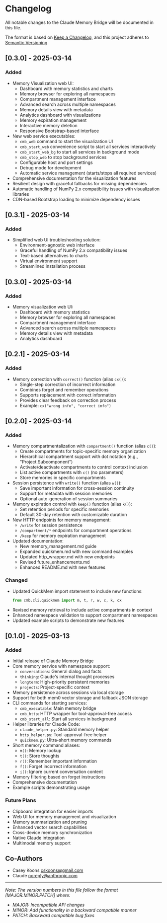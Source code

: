 # Changelog

All notable changes to the Claude Memory Bridge will be documented in this file.

The format is based on [Keep a Changelog](https://keepachangelog.com/en/1.0.0/),
and this project adheres to [Semantic Versioning](https://semver.org/spec/v2.0.0.html).

## [0.3.0] - 2025-03-14

### Added

- Memory Visualization web UI:
  - Dashboard with memory statistics and charts
  - Memory browser for exploring all namespaces
  - Compartment management interface
  - Advanced search across multiple namespaces
  - Memory details view with metadata
  - Analytics dashboard with visualizations
  - Memory expiration management
  - Interactive memory deletion
  - Responsive Bootstrap-based interface
- New web service executables:
  - `cmb_web` command to start the visualization UI
  - `cmb_start_web` convenience script to start all services interactively
  - `cmb_start_web_bg` to start all services in background mode
  - `cmb_stop_web` to stop background services
  - Configurable host and port settings
  - Debug mode for development
  - Automatic service management (starts/stops all required services)
- Comprehensive documentation for the visualization features  
- Resilient design with graceful fallbacks for missing dependencies
- Automatic handling of NumPy 2.x compatibility issues with visualization libraries
- CDN-based Bootstrap loading to minimize dependency issues

## [0.3.1] - 2025-03-14

### Added

- Simplified web UI troubleshooting solution:
  - Environment-agnostic web interface
  - Graceful handling of NumPy 2.x compatibility issues
  - Text-based alternatives to charts
  - Virtual environment support
  - Streamlined installation process

## [0.3.0] - 2025-03-14

### Added

- Memory visualization web UI:
  - Dashboard with memory statistics
  - Memory browser for exploring all namespaces
  - Compartment management interface
  - Advanced search across multiple namespaces
  - Memory details view with metadata
  - Analytics dashboard

## [0.2.1] - 2025-03-14

### Added

- Memory correction with `correct()` function (alias `cx()`):
  - Single-step correction of incorrect information
  - Combines forget and remember operations
  - Supports replacement with correct information
  - Provides clear feedback on correction process
  - Example: `cx("wrong info", "correct info")`

## [0.2.0] - 2025-03-14

### Added

- Memory compartmentalization with `compartment()` function (alias `c()`):
  - Create compartments for topic-specific memory organization
  - Hierarchical compartment support with dot notation (e.g., "Project.Subcomponent")
  - Activate/deactivate compartments to control context inclusion
  - List active compartments with `c()` (no parameters)
  - Store memories in specific compartments
- Session persistence with `write()` function (alias `w()`):
  - Save important information for cross-session continuity
  - Support for metadata with session memories
  - Optional auto-generation of session summaries
- Memory expiration control with `keep()` function (alias `k()`):
  - Set retention periods for specific memories
  - Default 30-day retention with customizable duration
- New HTTP endpoints for memory management:
  - `/write` for session persistence
  - `/compartment/*` endpoints for compartment operations
  - `/keep` for memory expiration management
- Updated documentation:
  - New memory_management.md guide
  - Expanded quickmem.md with new command examples
  - Updated http_wrapper.md with new endpoints
  - Revised future_enhancements.md
  - Enhanced README.md with new features

### Changed

- Updated QuickMem import statement to include new functions:
  ```python
  from cmb.cli.quickmem import m, t, r, w, c, k, cx
  ```
- Revised memory retrieval to include active compartments in context
- Enhanced namespace validation to support compartment namespaces
- Updated example scripts to demonstrate new features

## [0.1.0] - 2025-03-13

### Added

- Initial release of Claude Memory Bridge
- Core memory service with namespace support:
  - `conversations`: General dialog and facts
  - `thinking`: Claude's internal thought processes
  - `longterm`: High-priority persistent memories
  - `projects`: Project-specific context
- Memory persistence across sessions via local storage
- Support for both mem0 vector storage and fallback JSON storage
- CLI commands for starting services:
  - `cmb_executable`: Main memory bridge
  - `cmb_http`: HTTP wrapper for tool-approval-free access
  - `cmb_start_all`: Start all services in background
- Helper libraries for Claude Code:
  - `claude_helper.py`: Standard memory helper
  - `http_helper.py`: Tool-approval-free helper
  - `quickmem.py`: Ultra-short memory commands
- Short memory command aliases:
  - `m()`: Memory lookup
  - `t()`: Store thoughts
  - `r()`: Remember important information
  - `f()`: Forget incorrect information
  - `i()`: Ignore current conversation content
- Memory filtering based on forget instructions
- Comprehensive documentation
- Example scripts demonstrating usage

### Future Plans

- Clipboard integration for easier imports
- Web UI for memory management and visualization
- Memory summarization and pruning
- Enhanced vector search capabilities
- Cross-device memory synchronization
- Native Claude integration
- Multimodal memory support

## Co-Authors

- Casey Koons <cskoons@gmail.com>
- Claude <noreply@anthropic.com>

---

*Note: The version numbers in this file follow the format [MAJOR.MINOR.PATCH] where:*
- *MAJOR: Incompatible API changes*
- *MINOR: Add functionality in a backward compatible manner*
- *PATCH: Backward compatible bug fixes*